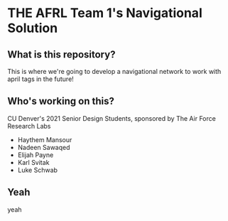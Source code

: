 # THE AFRL Team 1's Navigational Solution

## What is this repository?
This is where we're going to develop a navigational network to work with april tags in the future!

## Who's working on this?
CU Denver's 2021 Senior Design Students, sponsored by The Air Force Research Labs
- Haythem Mansour
- Nadeen Sawaqed
- Elijah Payne
- Karl Svitak
- Luke Schwab

## Yeah
yeah